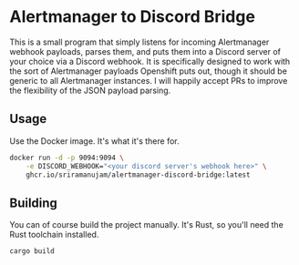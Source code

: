 # Alertmanager to Discord Bridge

This is a small program that simply listens for incoming Alertmanager webhook payloads, parses them, and puts them into a Discord server of your choice via a Discord webhook. It is specifically designed to work with the sort of Alertmanager payloads Openshift puts out, though it should be generic to all Alertmanager instances. I will happily accept PRs to improve the flexibility of the JSON payload parsing.

## Usage

Use the Docker image. It's what it's there for.

```sh
docker run -d -p 9094:9094 \
    -e DISCORD_WEBHOOK="<your discord server's webhook here>" \
    ghcr.io/sriramanujam/alertmanager-discord-bridge:latest
```

## Building

You can of course build the project manually. It's Rust, so you'll need the Rust toolchain installed.

```sh
cargo build
```
